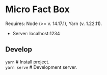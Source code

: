 # Micro Fact Box
Requires: Node (>= v. 14.17.1), Yarn (v. 1.22.11).

* Server: localhost:1234

## Develop
`yarn`    # Install project.  
`yarn serve`    # Development server.   
